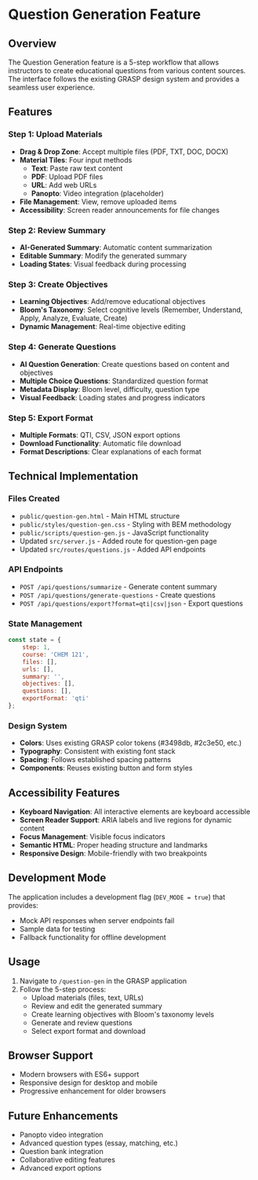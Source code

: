 # Question Generation Feature

## Overview

The Question Generation feature is a 5-step workflow that allows instructors to create educational questions from various content sources. The interface follows the existing GRASP design system and provides a seamless user experience.

## Features

### Step 1: Upload Materials
- **Drag & Drop Zone**: Accept multiple files (PDF, TXT, DOC, DOCX)
- **Material Tiles**: Four input methods
  - **Text**: Paste raw text content
  - **PDF**: Upload PDF files
  - **URL**: Add web URLs
  - **Panopto**: Video integration (placeholder)
- **File Management**: View, remove uploaded items
- **Accessibility**: Screen reader announcements for file changes

### Step 2: Review Summary
- **AI-Generated Summary**: Automatic content summarization
- **Editable Summary**: Modify the generated summary
- **Loading States**: Visual feedback during processing

### Step 3: Create Objectives
- **Learning Objectives**: Add/remove educational objectives
- **Bloom's Taxonomy**: Select cognitive levels (Remember, Understand, Apply, Analyze, Evaluate, Create)
- **Dynamic Management**: Real-time objective editing

### Step 4: Generate Questions
- **AI Question Generation**: Create questions based on content and objectives
- **Multiple Choice Questions**: Standardized question format
- **Metadata Display**: Bloom level, difficulty, question type
- **Visual Feedback**: Loading states and progress indicators

### Step 5: Export Format
- **Multiple Formats**: QTI, CSV, JSON export options
- **Download Functionality**: Automatic file download
- **Format Descriptions**: Clear explanations of each format

## Technical Implementation

### Files Created
- `public/question-gen.html` - Main HTML structure
- `public/styles/question-gen.css` - Styling with BEM methodology
- `public/scripts/question-gen.js` - JavaScript functionality
- Updated `src/server.js` - Added route for question-gen page
- Updated `src/routes/questions.js` - Added API endpoints

### API Endpoints
- `POST /api/questions/summarize` - Generate content summary
- `POST /api/questions/generate-questions` - Create questions
- `POST /api/questions/export?format=qti|csv|json` - Export questions

### State Management
```javascript
const state = {
    step: 1,
    course: 'CHEM 121',
    files: [],
    urls: [],
    summary: '',
    objectives: [],
    questions: [],
    exportFormat: 'qti'
};
```

### Design System
- **Colors**: Uses existing GRASP color tokens (#3498db, #2c3e50, etc.)
- **Typography**: Consistent with existing font stack
- **Spacing**: Follows established spacing patterns
- **Components**: Reuses existing button and form styles

## Accessibility Features

- **Keyboard Navigation**: All interactive elements are keyboard accessible
- **Screen Reader Support**: ARIA labels and live regions for dynamic content
- **Focus Management**: Visible focus indicators
- **Semantic HTML**: Proper heading structure and landmarks
- **Responsive Design**: Mobile-friendly with two breakpoints

## Development Mode

The application includes a development flag (`DEV_MODE = true`) that provides:
- Mock API responses when server endpoints fail
- Sample data for testing
- Fallback functionality for offline development

## Usage

1. Navigate to `/question-gen` in the GRASP application
2. Follow the 5-step process:
   - Upload materials (files, text, URLs)
   - Review and edit the generated summary
   - Create learning objectives with Bloom's taxonomy levels
   - Generate and review questions
   - Select export format and download

## Browser Support

- Modern browsers with ES6+ support
- Responsive design for desktop and mobile
- Progressive enhancement for older browsers

## Future Enhancements

- Panopto video integration
- Advanced question types (essay, matching, etc.)
- Question bank integration
- Collaborative editing features
- Advanced export options
